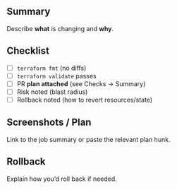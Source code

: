 ﻿## Summary
Describe **what** is changing and **why**.

## Checklist
- [ ] `terraform fmt` (no diffs)
- [ ] `terraform validate` passes
- [ ] PR **plan attached** (see Checks → Summary)
- [ ] Risk noted (blast radius)
- [ ] Rollback noted (how to revert resources/state)

## Screenshots / Plan
Link to the job summary or paste the relevant plan hunk.

## Rollback
Explain how you’d roll back if needed.
